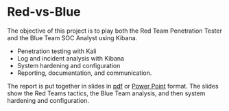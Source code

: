 # Red-vs-Blue
The objective of this project is to play both the Red Team Penetration Tester and the Blue Team SOC Analyst using Kibana. 

- Penetration testing with Kali
- Log and incident analysis with Kibana
- System hardening and configuration
- Reporting, documentation, and communication.

The report is put together in slides in [pdf](/Red%20Team%20vs%20Blue%20Team.pdf) or [Power Point](/Red%20Team%20vs%20Blue%20Team%20Power%20Point.pptx) format. The slides show the Red Teams tactics, the Blue Team analysis, and then system hardening and configuration.

